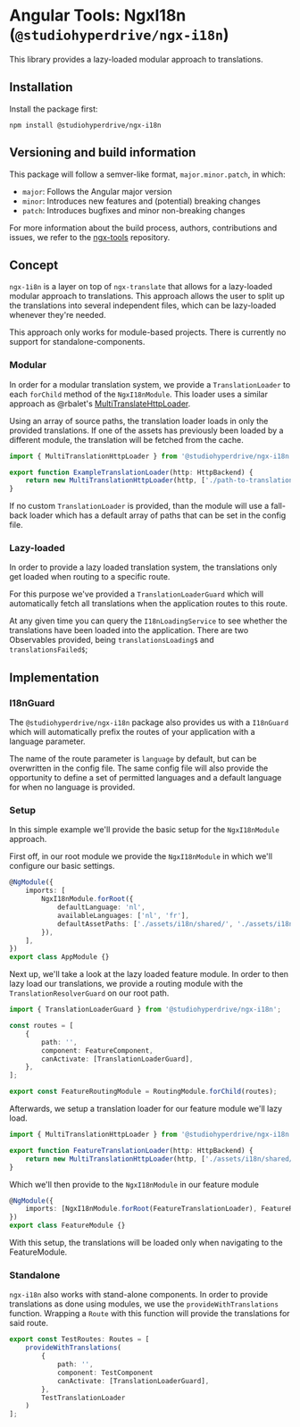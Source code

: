 # Angular Tools: NgxI18n (`@studiohyperdrive/ngx-i18n`)

This library provides a lazy-loaded modular approach to translations.

## Installation

Install the package first:

```shell
npm install @studiohyperdrive/ngx-i18n
```

## Versioning and build information

This package will follow a semver-like format, `major.minor.patch`, in which:

- `major`: Follows the Angular major version
- `minor`: Introduces new features and (potential) breaking changes
- `patch`: Introduces bugfixes and minor non-breaking changes

For more information about the build process, authors, contributions and issues, we refer to the [ngx-tools](https://github.com/studiohyperdrive/ngx-tools) repository.

## Concept

`ngx-1i8n` is a layer on top of `ngx-translate` that allows for a lazy-loaded modular approach to translations. This approach allows the user to split up the translations into several independent files, which can be lazy-loaded whenever they're needed.

This approach only works for module-based projects. There is currently no support for standalone-components.

### Modular

In order for a modular translation system, we provide a `TranslationLoader` to each `forChild` method of the `NgxI18nModule`. This loader uses a similar approach as @rbalet's [MultiTranslateHttpLoader](https://github.com/rbalet/ngx-translate-multi-http-loader).

Using an array of source paths, the translation loader loads in only the provided translations. If one of the assets has previously been loaded by a different module, the translation will be fetched from the cache.

```ts
import { MultiTranslationHttpLoader } from '@studiohyperdrive/ngx-i18n';

export function ExampleTranslationLoader(http: HttpBackend) {
	return new MultiTranslationHttpLoader(http, ['./path-to-translation/']);
}
```

If no custom `TranslationLoader` is provided, than the module will use a fall-back loader which has a default array of paths that can be set in the config file.

### Lazy-loaded

In order to provide a lazy loaded translation system, the translations only get loaded when routing to a specific route.

For this purpose we've provided a `TranslationLoaderGuard` which will automatically fetch all translations when the application routes to this route.

At any given time you can query the `I18nLoadingService` to see whether the translations have been loaded into the application. There are two Observables provided, being `translationsLoading$` and `translationsFailed$`;

## Implementation

### I18nGuard

The `@studiohyperdrive/ngx-i18n` package also provides us with a `I18nGuard` which will automatically prefix the routes of your application with a language parameter.

The name of the route parameter is `language` by default, but can be overwritten in the config file. The same config file will also provide the opportunity to define a set of permitted languages and a default language for when no language is provided.

### Setup

In this simple example we'll provide the basic setup for the `NgxI18nModule` approach.

First off, in our root module we provide the `NgxI18nModule` in which we'll configure our basic settings.

```ts
@NgModule({
	imports: [
		NgxI18nModule.forRoot({
			defaultLanguage: 'nl',
			availableLanguages: ['nl', 'fr'],
			defaultAssetPaths: ['./assets/i18n/shared/', './assets/i18n/ui/'],
		}),
	],
})
export class AppModule {}
```

Next up, we'll take a look at the lazy loaded feature module. In order to then lazy load our translations, we provide a routing module with the `TranslationResolverGuard` on our root path.

```ts
import { TranslationLoaderGuard } from '@studiohyperdrive/ngx-i18n';

const routes = [
	{
		path: '',
		component: FeatureComponent,
		canActivate: [TranslationLoaderGuard],
	},
];

export const FeatureRoutingModule = RoutingModule.forChild(routes);
```

Afterwards, we setup a translation loader for our feature module we'll lazy load.

```ts
import { MultiTranslationHttpLoader } from '@studiohyperdrive/ngx-i18n';

export function FeatureTranslationLoader(http: HttpBackend) {
	return new MultiTranslationHttpLoader(http, ['./assets/i18n/shared/', './assets/i18n/feature']);
}
```

Which we'll then provide to the `NgxI18nModule` in our feature module

```ts
@NgModule({
	imports: [NgxI18nModule.forRoot(FeatureTranslationLoader), FeatureRoutingModule],
})
export class FeatureModule {}
```

With this setup, the translations will be loaded only when navigating to the FeatureModule.

### Standalone

`ngx-i18n` also works with stand-alone components. In order to provide translations as done using modules, we use the `provideWithTranslations` function. Wrapping a `Route` with this function will provide the translations for said route.

```ts
export const TestRoutes: Routes = [
	provideWithTranslations(
		{
			path: '',
			component: TestComponent
			canActivate: [TranslationLoaderGuard],
		},
		TestTranslationLoader
	)
];
```
